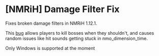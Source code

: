# [NMRiH] Damage Filter Fix

Fixes broken damage filters in NMRiH 1.12.1.

This [bug](https://github.com/nmrih/source-game/issues/1255) allows players to kill bosses when they shouldn't, and causes random issues like hit sounds getting stuck in nmo_dimension_time.

Only Windows is supported at the moment
